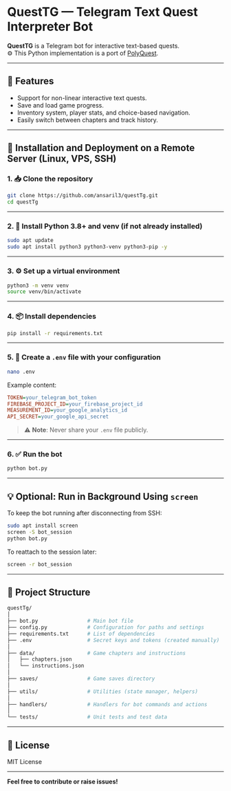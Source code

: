 
# QuestTG — Telegram Text Quest Interpreter Bot

**QuestTG** is a Telegram bot for interactive text-based quests.  
⚙️ This Python implementation is a port of [PolyQuest](https://github.com/PolyQuest/PolyQuest.github.io).

---

## 📜 Features

- Support for non-linear interactive text quests.
- Save and load game progress.
- Inventory system, player stats, and choice-based navigation.
- Easily switch between chapters and track history.

---

## 🚀 Installation and Deployment on a Remote Server (Linux, VPS, SSH)

### 1. 📥 Clone the repository

```bash
git clone https://github.com/ansaril3/questTg.git
cd questTg
```

---

### 2. 🐍 Install Python 3.8+ and venv (if not already installed)

```bash
sudo apt update
sudo apt install python3 python3-venv python3-pip -y
```

---

### 3. ⚙️ Set up a virtual environment

```bash
python3 -m venv venv
source venv/bin/activate
```

---

### 4. 📦 Install dependencies

```bash
pip install -r requirements.txt
```

---

### 5. 🔑 Create a `.env` file with your configuration

```bash
nano .env
```

Example content:

```ini
TOKEN=your_telegram_bot_token
FIREBASE_PROJECT_ID=your_firebase_project_id
MEASUREMENT_ID=your_google_analytics_id
API_SECRET=your_google_api_secret
```

> ⚠️ **Note**: Never share your `.env` file publicly.

---

### 6. ✅ Run the bot

```bash
python bot.py
```

---

## 💡 Optional: Run in Background Using `screen`

To keep the bot running after disconnecting from SSH:

```bash
sudo apt install screen
screen -S bot_session
python bot.py
```

To reattach to the session later:

```bash
screen -r bot_session
```

---

## 📂 Project Structure

```bash
questTg/
│
├── bot.py                # Main bot file
├── config.py             # Configuration for paths and settings
├── requirements.txt      # List of dependencies
├── .env                  # Secret keys and tokens (created manually)
│
├── data/                 # Game chapters and instructions
│   ├── chapters.json
│   └── instructions.json
│
├── saves/                # Game saves directory
│
├── utils/                # Utilities (state manager, helpers)
│
├── handlers/             # Handlers for bot commands and actions
│
└── tests/                # Unit tests and test data
```

---



## 📝 License

MIT License

---

**Feel free to contribute or raise issues!**
